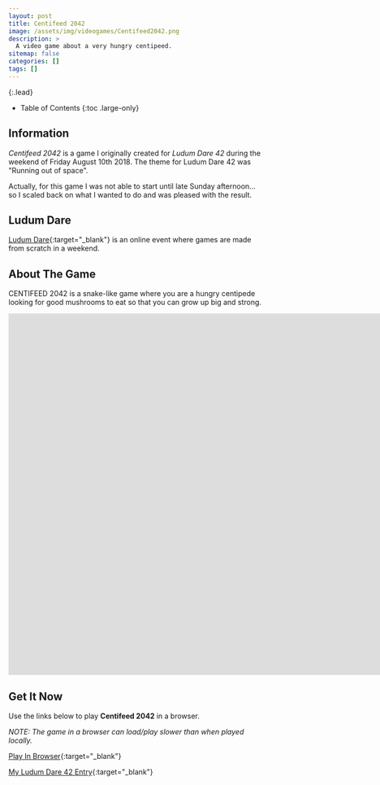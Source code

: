 ```yaml
---
layout: post
title: Centifeed 2042
image: /assets/img/videogames/Centifeed2042.png
description: >
  A video game about a very hungry centipeed.
sitemap: false
categories: []
tags: []
---
```


{:.lead}

- Table of Contents
{:toc .large-only}

## Information

*Centifeed 2042* is a game I originally created for *Ludum Dare 42* during the weekend of Friday August 10th 2018.  The theme for Ludum Dare 42 was "Running out of space".  

Actually, for this game I was not able to start until late Sunday afternoon... so I scaled back on what I wanted to do and was pleased with the result.

## Ludum Dare

[Ludum Dare](https://ldjam.com/){:target="_blank"} is an online event where games are made from scratch in a weekend.

## About The Game

CENTIFEED 2042 is a snake-like game where you are a hungry centipede looking for good mushrooms to eat so that you can grow up big and strong.

<div class="lead aspect-ratio sixteen-nine">
          
<iframe width="1903" height="711" src="https://www.youtube.com/embed/jag9Q8HPuZg" frameborder="0" allow="accelerometer; autoplay; clipboard-write; encrypted-media; gyroscope; picture-in-picture" allowfullscreen></iframe>

</div>

## Get It Now

Use the links below to play **Centifeed 2042** in a browser.

*NOTE:  The game in a browser can load/play slower than when played locally.*

[Play In Browser](https://jeffreychaplin.github.io/LudumDare42_Centifeed2042/){:target="_blank"}

[My Ludum Dare 42 Entry](https://ldjam.com/events/ludum-dare/42/centifeed-2042){:target="_blank"}

